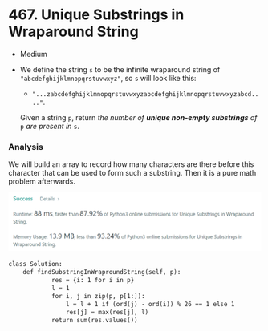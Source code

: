 # 467. Unique Substrings in Wraparound String

* Medium
*   We define the string `s` to be the infinite wraparound string of `"abcdefghijklmnopqrstuvwxyz"`, so `s` will look like this:

    * `"...zabcdefghijklmnopqrstuvwxyzabcdefghijklmnopqrstuvwxyzabcd...."`.

    Given a string `p`, return _the number of **unique non-empty substrings** of_ `p` _are present in_ `s`.

### Analysis&#x20;

We will build an array to record how many characters are there before this character that can be used to form such a substring. Then it is a pure math problem afterwards.&#x20;

![](<../.gitbook/assets/image (23).png>)

```
class Solution:
    def findSubstringInWraproundString(self, p):
            res = {i: 1 for i in p}
            l = 1
            for i, j in zip(p, p[1:]):
                l = l + 1 if (ord(j) - ord(i)) % 26 == 1 else 1
                res[j] = max(res[j], l)
            return sum(res.values())
```

